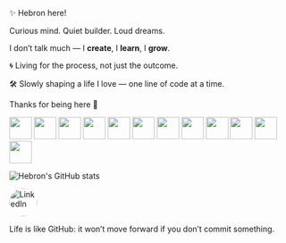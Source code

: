 ✨ Hebron here!

Curious mind. Quiet builder. Loud dreams.

I don’t talk much — I **create**, I **learn**, I **grow**.

🌀 Living for the process, not just the outcome.

🛠️ Slowly shaping a life I love — one line of code at a time.

Thanks for being here 🤍

<img src="https://cdn.jsdelivr.net/gh/devicons/devicon/icons/html5/html5-original.svg" height="40"/> <img src="https://cdn.jsdelivr.net/gh/devicons/devicon/icons/css3/css3-original.svg" height="40"/>
<img src="https://cdn.jsdelivr.net/gh/devicons/devicon/icons/javascript/javascript-original.svg" height="40"/>
<img src="https://cdn.jsdelivr.net/gh/devicons/devicon/icons/react/react-original.svg" height="40"/>
<img src="https://cdn.jsdelivr.net/gh/devicons/devicon/icons/tailwindcss/tailwindcss-original.svg" height="40"/>
<img src="https://cdn.jsdelivr.net/gh/devicons/devicon/icons/bootstrap/bootstrap-plain.svg" height="40"/>
<img src="https://cdn.jsdelivr.net/gh/devicons/devicon/icons/cplusplus/cplusplus-original.svg" height="40"/>
<img src="https://cdn.jsdelivr.net/gh/devicons/devicon/icons/java/java-original.svg" height="40"/>
<img src="https://cdn.jsdelivr.net/gh/devicons/devicon/icons/nodejs/nodejs-original.svg" height="40"/>
<img src="https://cdn.jsdelivr.net/gh/devicons/devicon/icons/express/express-original.svg" height="40"/>
<img src="https://cdn.jsdelivr.net/gh/devicons/devicon/icons/mongodb/mongodb-original.svg" height="40"/>
<img src="https://cdn.jsdelivr.net/gh/devicons/devicon/icons/postgresql/postgresql-original.svg" height="40"/>




![Hebron's GitHub stats](https://github-readme-stats.vercel.app/api?username=HebronEnyew&show_icons=true&theme=radical)

<a href="https://www.linkedin.com/in/hebronenyew/" target="_blank">
  <img src="https://cdn.jsdelivr.net/gh/devicons/devicon/icons/linkedin/linkedin-original.svg" alt="LinkedIn" style="width:50px;height:50px;border-radius:50%;"/>
</a>


Life is like GitHub: it won’t move forward if you don’t commit something.
